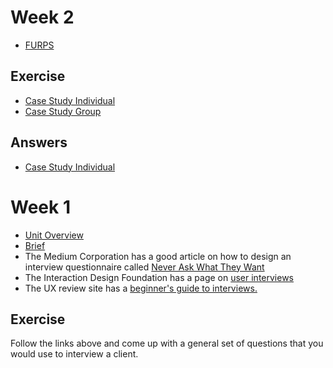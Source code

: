 # Week 2

* [FURPS](https://docs.google.com/presentation/d/1sqW2vP5MMhvk2SPUQlaIUPQDsI-3OijJfoF5OOgiHCs/edit?usp=sharing)

## Exercise

* [Case Study Individual](https://docs.google.com/document/d/1TGEHditXC_XBa_aBE6812WY9b-gtmaJmNXg11s72GS8/edit?usp=sharing)
* [Case Study Group](https://docs.google.com/document/d/1X_-j0fbgXxoB2OnA6dWkWvhosEcRzxusB4lIjzHbjFU/edit?usp=sharing)
## Answers

* [Case Study Individual](https://docs.google.com/document/d/14NWk1uO2t3lvKKMSB-zmEWEWnlOGbWj5blEQ4DueKak/edit?usp=sharing)
<!--
* [Case Study Group](https://docs.google.com/document/d/18fWhAZA5aHWxGhcWRrzhkJ1PqQRK1Y8kugPWAUvqSOg/edit?usp=sharing)
-->

# Week 1

* [Unit Overview](https://docs.google.com/presentation/d/16lRaWKJHANR3Yu3z-bP9o1CAyIfHq7lRLsHtP1GLuHo/edit?usp=sharing)
* [Brief](https://docs.google.com/document/d/14jClyikEEg4y7izCmi8fKC5y-_GAxNU8uuYYHV2w46s/edit?usp=sharing)
* The Medium Corporation has a good article on how to design an interview questionnaire called [Never Ask What They Want](https://medium.com/user-research/never-ask-what-they-want-3-better-questions-to-ask-in-user-interviews-aeddd2a2101e)
* The Interaction Design Foundation has a page on [user interviews](https://www.interaction-design.org/literature/article/how-to-conduct-user-interviews)
* The UX review site has a [beginner's guide to interviews.](https://theuxreview.co.uk/user-interviews-the-beginners-guide/)

## Exercise

Follow the links above and come up with a general set of questions that you would use to interview a client.
 
